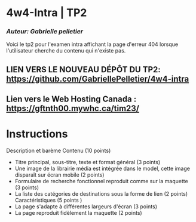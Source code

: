 # 4w4-Intra | TP2

### _Auteur: Gabrielle pelletier_

Voici le tp2 pour l'examen intra affichant la page d'erreur 404 lorsque
l'utilisateur cherche du contenu qui n'existe pas.

## LIEN VERS LE NOUVEAU DÉPÔT DU TP2: https://github.com/GabriellePelletier/4w4-intra

## Lien vers le Web Hosting Canada : https://gftnth00.mywhc.ca/tim23/

# Instructions

Description et barème
Contenu (10 points)

- Titre principal, sous-titre, texte et format général (3 points)
- Une image de la librairie média est intégrée dans le model,
  cette image disparaît sur écran mobile (2 points)
- Formulaire de recherche fonctionnel reproduit comme sur la maquette (3 points)
- La liste des catégories de destinations sous la forme de lien (2 points)
  Caractéristiques (5 points )
- La page s'adapte à différentes largeurs d'écran (3 points)
- La page reproduit fidèlement la maquette (2 points)
